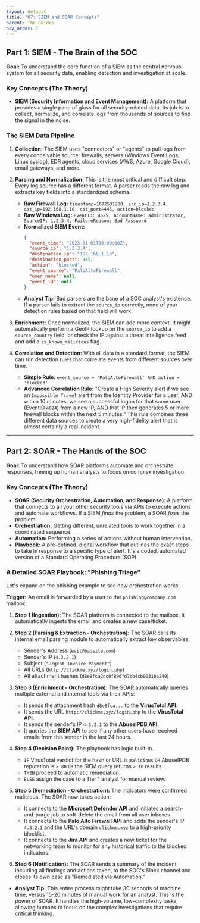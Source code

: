 ```yaml
---
layout: default
title: "07: SIEM and SOAR Concepts"
parent: The Guides
nav_order: 7
---
```


## Part 1: SIEM - The Brain of the SOC

**Goal:** To understand the core function of a SIEM as the central nervous system for all security data, enabling detection and investigation at scale.

### Key Concepts (The Theory)

- **SIEM (Security Information and Event Management):** A platform that provides a single pane of glass for all security-related data. Its job is to collect, normalize, and correlate logs from thousands of sources to find the signal in the noise.

### The SIEM Data Pipeline

1.  **Collection:** The SIEM uses "connectors" or "agents" to pull logs from every conceivable source: firewalls, servers (Windows Event Logs, Linux syslog), EDR agents, cloud services (AWS, Azure, Google Cloud), email gateways, and more.

2.  **Parsing and Normalization:** This is the most critical and difficult step. Every log source has a different format. A parser reads the raw log and extracts key fields into a standardized schema.

    - **Raw Firewall Log:** `timestamp=1672531200, src_ip=1.2.3.4, dst_ip=192.168.1.10, dst_port=445, action=blocked`
    - **Raw Windows Log:** `EventID: 4625, AccountName: administrator, SourceIP: 1.2.3.4, FailureReason: Bad Password`
    - **Normalized SIEM Event:**
      ```json
      {
        "event_time": "2023-01-01T00:00:00Z",
        "source_ip": "1.2.3.4",
        "destination_ip": "192.168.1.10",
        "destination_port": 445,
        "action": "blocked",
        "event_source": "PaloAltoFirewall",
        "user_name": null,
        "event_id": null
      }
      ```
    - **Analyst Tip:** Bad parsers are the bane of a SOC analyst's existence. If a parser fails to extract the `source_ip` correctly, none of your detection rules based on that field will work.

3.  **Enrichment:** Once normalized, the SIEM can add more context. It might automatically perform a GeoIP lookup on the `source_ip` to add a `source_country` field, or check the IP against a threat intelligence feed and add a `is_known_malicious` flag.

4.  **Correlation and Detection:** With all data in a standard format, the SIEM can run detection rules that correlate events from different sources over time.
    - **Simple Rule:** `event_source = 'PaloAltoFirewall' AND action = 'blocked'`
    - **Advanced Correlation Rule:** "Create a High Severity alert if we see an `Impossible Travel` alert from the Identity Provider for a user, AND within 10 minutes, we see a successful logon for that same user (EventID `4624`) from a new IP, AND that IP then generates 5 or more firewall blocks within the next 5 minutes." This rule combines three different data sources to create a very high-fidelity alert that is almost certainly a real incident.

---

## Part 2: SOAR - The Hands of the SOC

**Goal:** To understand how SOAR platforms automate and orchestrate responses, freeing up human analysts to focus on complex investigation.

### Key Concepts (The Theory)

- **SOAR (Security Orchestration, Automation, and Response):** A platform that connects to all your other security tools via APIs to execute actions and automate workflows. If a SIEM _finds_ the problem, a SOAR _fixes_ the problem.
- **Orchestration:** Getting different, unrelated tools to work together in a coordinated sequence.
- **Automation:** Performing a series of actions without human intervention.
- **Playbook:** A pre-defined, digital workflow that outlines the exact steps to take in response to a specific type of alert. It's a coded, automated version of a Standard Operating Procedure (SOP).

### A Detailed SOAR Playbook: "Phishing Triage"

Let's expand on the phishing example to see how orchestration works.

**Trigger:** An email is forwarded by a user to the `phishing@company.com` mailbox.

1.  **Step 1 (Ingestion):** The SOAR platform is connected to the mailbox. It automatically ingests the email and creates a new case/ticket.

2.  **Step 2 (Parsing & Extraction - Orchestration):** The SOAR calls its internal email parsing module to automatically extract key observables:

    - Sender's Address (`evil@badsite.com`)
    - Sender's IP (`4.3.2.1`)
    - Subject (`"Urgent Invoice Payment"`)
    - All URLs (`http://clickme.xyz/login.php`)
    - All attachment hashes (`d8e8fca2dc0f896fd7cb4cb0031ba249`)

3.  **Step 3 (Enrichment - Orchestration):** The SOAR automatically queries multiple external and internal tools via their APIs:

    - It sends the attachment hash `d8e8fca...` to the **VirusTotal API**.
    - It sends the URL `http://clickme.xyz/login.php` to the **VirusTotal API**.
    - It sends the sender's IP `4.3.2.1` to the **AbuseIPDB API**.
    - It queries the **SIEM API** to see if any other users have received emails from this sender in the last 24 hours.

4.  **Step 4 (Decision Point):** The playbook has logic built-in.

    - `IF` VirusTotal verdict for the hash or URL is `malicious` `OR` AbuseIPDB reputation is `> 80` `OR` the SIEM query returns `> 10` results...
    - `THEN` proceed to automatic remediation.
    - `ELSE` assign the case to a Tier 1 analyst for manual review.

5.  **Step 5 (Remediation - Orchestration):** The indicators were confirmed malicious. The SOAR now takes action:

    - It connects to the **Microsoft Defender API** and initiates a search-and-purge job to soft-delete the email from all user inboxes.
    - It connects to the **Palo Alto Firewall API** and adds the sender's IP `4.3.2.1` and the URL's domain `clickme.xyz` to a high-priority blocklist.
    - It connects to the **Jira API** and creates a new ticket for the networking team to monitor for any historical traffic to the blocked indicators.

6.  **Step 6 (Notification):** The SOAR sends a summary of the incident, including all findings and actions taken, to the SOC's Slack channel and closes its own case as "Remediated via Automation."

- **Analyst Tip:** This entire process might take 30 seconds of machine time, versus 15-20 minutes of manual work for an analyst. This is the power of SOAR. It handles the high-volume, low-complexity tasks, allowing humans to focus on the complex investigations that require critical thinking.
